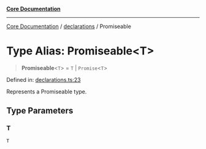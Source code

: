 [**Core Documentation**](../../README.md)

***

[Core Documentation](../../README.md) / [declarations](../README.md) / Promiseable

# Type Alias: Promiseable\<T\>

> **Promiseable**\<`T`\> = `T` \| `Promise`\<`T`\>

Defined in: [declarations.ts:23](https://github.com/stonemjs/core/blob/3581a30de158e951ead319c3cc6abead0be9639f/src/declarations.ts#L23)

Represents a Promiseable type.

## Type Parameters

### T

`T`
